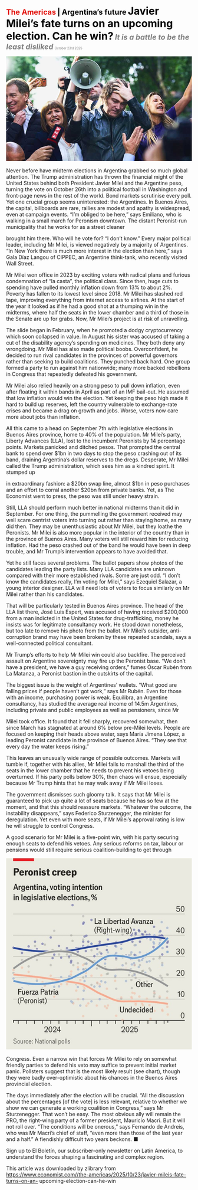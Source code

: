 <span style="color:#E3120B; font-size:14.9pt; font-weight:bold;">The Americas</span> <span style="color:#000000; font-size:14.9pt; font-weight:bold;">| Argentina’s future</span>
<span style="color:#000000; font-size:21.0pt; font-weight:bold;">Javier Milei’s fate turns on an upcoming election. Can he win?</span>
<span style="color:#808080; font-size:14.9pt; font-weight:bold; font-style:italic;">It is a battle to be the least disliked</span>
<span style="color:#808080; font-size:6.2pt;">October 23rd 2025</span>

![](../images/019_Javier_Mileis_fate_turns_on_an_upcoming_election_Can_he_win/p0080_img01.jpeg)

Never before have midterm elections in Argentina grabbed so much global attention. The Trump administration has thrown the financial might of the United States behind both President Javier Milei and the Argentine peso, turning the vote on October 26th into a political football in Washington and front-page news in the rest of the world. Bond markets scrutinise every poll. Yet one crucial group seems uninterested: the Argentines. In Buenos Aires, the capital, billboards are rare, rallies are modest and apathy is widespread, even at campaign events. “I’m obliged to be here,” says Emiliano, who is walking in a small march for Peronism downtown. The distant Peronist-run municipality that he works for as a street cleaner

brought him there. Who will he vote for? “I don’t know.” Every major political leader, including Mr Milei, is viewed negatively by a majority of Argentines. “In New York there is much more interest in the election than here,” says Gala Díaz Langou of CIPPEC, an Argentine think-tank, who recently visited Wall Street.

Mr Milei won office in 2023 by exciting voters with radical plans and furious condemnation of “la casta”, the political class. Since then, huge cuts to spending have pulled monthly inflation down from 13% to about 2%. Poverty has fallen to its lowest level since 2018. Mr Milei has slashed red tape, improving everything from internet access to airlines. At the start of the year it looked as if he had a good shot at a thumping win in the midterms, where half the seats in the lower chamber and a third of those in the Senate are up for grabs. Now, Mr Milei’s project is at risk of unravelling.

The slide began in February, when he promoted a dodgy cryptocurrency which soon collapsed in value. In August his sister was accused of taking a cut of the disability agency’s spending on medicines. They both deny any wrongdoing. Mr Milei has also made political boobs. Overconfident, he decided to run rival candidates in the provinces of powerful governors rather than seeking to build coalitions. They punched back hard. One group formed a party to run against him nationwide; many more backed rebellions in Congress that repeatedly defeated his government.

Mr Milei also relied heavily on a strong peso to pull down inflation, even after floating it within bands in April as part of an IMF bail-out. He assumed that low inflation would win the election. Yet keeping the peso high made it hard to build up reserves, left the country vulnerable to exchange-rate crises and became a drag on growth and jobs. Worse, voters now care more about jobs than inflation.

All this came to a head on September 7th with legislative elections in Buenos Aires province, home to 40% of the population. Mr Milei’s party, Liberty Advances (LLA), lost to the incumbent Peronists by 14 percentage points. Markets panicked and ditched pesos. That prompted the central bank to spend over $1bn in two days to stop the peso crashing out of its band, draining Argentina’s dollar reserves to the dregs. Desperate, Mr Milei called the Trump administration, which sees him as a kindred spirit. It stumped up

in extraordinary fashion: a $20bn swap line, almost $1bn in peso purchases and an effort to corral another $20bn from private banks. Yet, as The Economist went to press, the peso was still under heavy strain.

Still, LLA should perform much better in national midterms than it did in September. For one thing, the pummelling the government received may well scare centrist voters into turning out rather than staying home, as many did then. They may be unenthusiastic about Mr Milei, but they loathe the Peronists. Mr Milei is also more popular in the interior of the country than in the province of Buenos Aires. Many voters will still reward him for reducing inflation. Had the peso crashed out of the band he would have been in deep trouble, and Mr Trump’s intervention appears to have avoided that.

Yet he still faces several problems. The ballot papers show photos of the candidates leading the party lists. Many LLA candidates are unknown compared with their more established rivals. Some are just odd. “I don’t know the candidates really, I’m voting for Milei,” says Ezequiel Salazar, a young interior designer. LLA will need lots of voters to focus similarly on Mr Milei rather than his candidates.

That will be particularly tested in Buenos Aires province. The head of the LLA list there, José Luis Espert, was accused of having received $200,000 from a man indicted in the United States for drug-trafficking, money he insists was for legitimate consultancy work. He stood down nonetheless, but too late to remove his photo from the ballot. Mr Milei’s outsider, anti- corruption brand may have been broken by these repeated scandals, says a well-connected political consultant.

Mr Trump’s efforts to help Mr Milei win could also backfire. The perceived assault on Argentine sovereignty may fire up the Peronist base. “We don’t have a president, we have a guy receiving orders,” fumes Óscar Rubén from La Matanza, a Peronist bastion in the outskirts of the capital.

The biggest issue is the weight of Argentines’ wallets. “What good are falling prices if people haven’t got work,” says Mr Rubén. Even for those with an income, purchasing power is weak. Equilibra, an Argentine consultancy, has studied the average real income of 14.5m Argentines, including private and public employees as well as pensioners, since Mr

Milei took office. It found that it fell sharply, recovered somewhat, then since March has stagnated at around 6% below pre-Milei levels. People are focused on keeping their heads above water, says María Jimena López, a leading Peronist candidate in the province of Buenos Aires. “They see that every day the water keeps rising.”

This leaves an unusually wide range of possible outcomes. Markets will tumble if, together with his allies, Mr Milei fails to marshall the third of the seats in the lower chamber that he needs to prevent his vetoes being overturned. If his party polls below 30%, then chaos will ensue, especially because Mr Trump hints that he may walk away if Mr Milei loses.

The government dismisses such gloomy talk. It says that Mr Milei is guaranteed to pick up quite a lot of seats because he has so few at the moment, and that this should reassure markets. “Whatever the outcome, the instability disappears,” says Federico Sturzenegger, the minister for deregulation. Yet even with more seats, if Mr Milei’s approval rating is low he will struggle to control Congress.

A good scenario for Mr Milei is a five-point win, with his party securing enough seats to defend his vetoes. Any serious reforms on tax, labour or pensions would still require serious coalition-building to get through

![](../images/019_Javier_Mileis_fate_turns_on_an_upcoming_election_Can_he_win/p0083_img01.jpeg)

Congress. Even a narrow win that forces Mr Milei to rely on somewhat friendly parties to defend his veto may suffice to prevent initial market panic. Pollsters suggest that is the most likely result (see chart), though they were badly over-optimistic about his chances in the Buenos Aires provincial election.

The days immediately after the election will be crucial. “All the discussion about the percentages [of the vote] is less relevant, relative to whether we show we can generate a working coalition in Congress,” says Mr Sturzenegger. That won’t be easy. The most obvious ally will remain the PRO, the right-wing party of a former president, Mauricio Macri. But it will not roll over. “The conditions will be onerous,” says Fernando de Andreis, who was Mr Macri’s chief of staff, “even more than those of the last year and a half.” A fiendishly difficult two years beckons. ■

Sign up to El Boletín, our subscriber-only newsletter on Latin America, to understand the forces shaping a fascinating and complex region.

This article was downloaded by zlibrary from https://www.economist.com//the-americas/2025/10/23/javier-mileis-fate-turns-on-an- upcoming-election-can-he-win